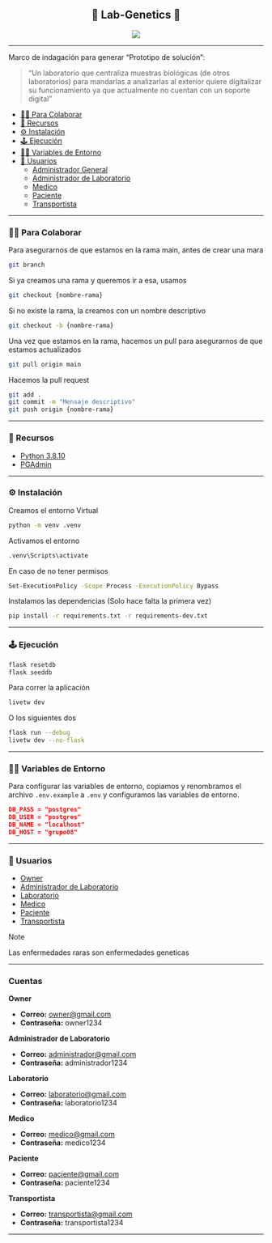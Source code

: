 <div align="center">

## 🥼 Lab-Genetics 🧪

<img src='https://i.giphy.com/media/v1.Y2lkPTc5MGI3NjExMjhzb3drcDhtaTZjNGtyaXJzdXNoYmdiYmQ4MTA5N2lxMDZjN3lwbyZlcD12MV9pbnRlcm5hbF9naWZfYnlfaWQmY3Q9Zw/d31vEN2v9DzBqEx2/giphy.gif'>

</div>

---

Marco de indagación para generar “Prototipo de solución”:

> “Un laboratorio que centraliza muestras biológicas (de otros laboratorios) para mandarlas a analizarlas al exterior quiere digitalizar su funcionamiento ya que actualmente no cuentan con un soporte digital”

- [🤝🏼 Para Colaborar](#-para-colaborar)
- [🧰 Recursos](#-recursos)
- [⚙️ Instalación](#️-instalación)
- [🕹️ Ejecución](#️-ejecución)
- [👨‍💻 Variables de Entorno](#-variables-de-entorno)
- [👤 Usuarios](#-usuarios)
    - [Administrador General](#administrador-general)
    - [Administrador de Laboratorio](#administrador-de-laboratorio)
    - [Medico](#medico)
    - [Paciente](#paciente)
    - [Transportista](#transportista)

---

### 🤝🏼 Para Colaborar

Para asegurarnos de que estamos en la rama main, antes de crear una mara

```bash
git branch
```

Si ya creamos una rama y queremos ir a esa, usamos

```bash
git checkout {nombre-rama}
```

Si no existe la rama, la creamos con un nombre descriptivo

```bash
git checkout -b {nombre-rama}
```

Una vez que estamos en la rama, hacemos un pull para asegurarnos de que estamos actualizados

```bash
git pull origin main
```

Hacemos la pull request

```bash
git add .
git commit -m "Mensaje descriptivo"
git push origin {nombre-rama}
```

---

### 🧰 Recursos

- [Python 3.8.10](https://www.python.org/downloads/release/python-3810/)
- [PGAdmin](https://www.pgadmin.org/download/pgadmin-4-windows/)

---

### ⚙️ Instalación

Creamos el entorno Virtual

```bash
python -m venv .venv
```

Activamos el entorno

```bash
.venv\Scripts\activate
```

En caso de no tener permisos

```bash
Set-ExecutionPolicy -Scope Process -ExecutionPolicy Bypass
```

Instalamos las dependencias (Solo hace falta la primera vez)

```bash
pip install -r requirements.txt -r requirements-dev.txt
```

---

### 🕹️ Ejecución

```bash
flask resetdb
flask seeddb
```

Para correr la aplicación

```bash
livetw dev
```

O los siguientes dos

```bash
flask run --debug
livetw dev --no-flask
```

----

### 👨‍💻 Variables de Entorno

Para configurar las variables de entorno, copiamos y renombramos el archivo `.env.example` a `.env` y configuramos las variables de entorno.

```json
DB_PASS = "postgres"
DB_USER = "postgres"
DB_NAME = "localhost"
DB_HOST = "grupo08"
```

---

### 👤 Usuarios

- [Owner](#administrador-general)
- [Administrador de Laboratorio](#administrador-de-laboratorio)
- [Laboratorio](#laboratorio)
- [Medico](#medico)
- [Paciente](#paciente)
- [Transportista](#transportista)

> [!NOTE]  
> Las enfermedades raras son enfermedades geneticas

---

### Cuentas


**Owner**
- **Correo:** owner@gmail.com
- **Contraseña:** owner1234

**Administrador de Laboratorio**
- **Correo:** administrador@gmail.com
- **Contraseña:** administrador1234

**Laboratorio**
- **Correo:** laboratorio@gmail.com
- **Contraseña:** laboratorio1234

**Medico**
- **Correo:** medico@gmail.com
- **Contraseña:** medico1234

**Paciente**
- **Correo:** paciente@gmail.com
- **Contraseña:** paciente1234

**Transportista**
- **Correo:** transportista@gmail.com
- **Contraseña:** transportista1234

---